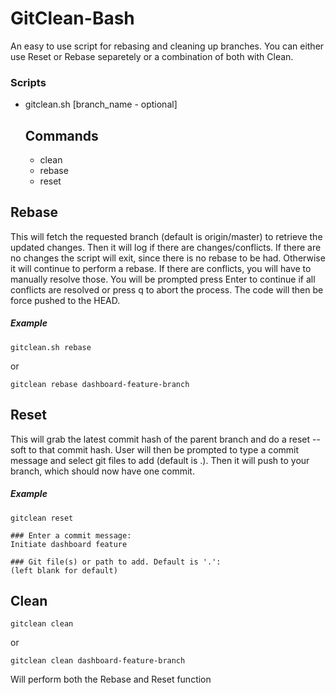 # GitClean-Bash

An easy to use script for rebasing and cleaning up branches. You can either use Reset or Rebase separetely or a combination of both with Clean.

### Scripts
- gitclean.sh <command> [branch_name - optional]
  ## Commands
  - clean
  - rebase
  - reset

## Rebase
This will fetch the requested branch (default is origin/master) to retrieve the updated changes. Then it will log if there are changes/conflicts. If there are no changes the script will exit, since there is no rebase to be had. Otherwise it will continue to perform a rebase. If there are conflicts, you will have to manually resolve those. You will be prompted press Enter to continue if all conflicts are resolved or press q to abort the process. The code will then be force pushed to the HEAD.

##### Example
```
gitclean.sh rebase
```
or
```
gitclean rebase dashboard-feature-branch
```

## Reset
This will grab the latest commit hash of the parent branch and do a reset --soft to that commit hash. User will then be prompted to type a commit message and select git files to add (default is .). Then it will push to your branch, which should now have one commit.

##### Example
```
gitclean reset

### Enter a commit message:
Initiate dashboard feature

### Git file(s) or path to add. Default is '.':
(left blank for default)
```
## Clean
```
gitclean clean
```
or
```
gitclean clean dashboard-feature-branch
```
Will perform both the Rebase and Reset function
##
